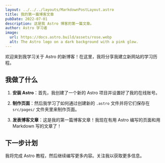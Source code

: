 ```yaml
---
layout: ../../../layouts/MarkdownPostLayout.astro
title: 我的第一篇博客文章
pubDate: 2022-07-01
description: 这是我 Astro 博客的第一篇文章。
author: Astro 学习者
image:
  url: https://docs.astro.build/assets/rose.webp
  alt: The Astro logo on a dark background with a pink glow.
---
```



 欢迎来到我学习关于 Astro 的新博客！在这里，我将分享我建立新网站的学习历程。

 ## 我做了什么

 1. **安装 Astro**：首先，我创建了一个新的 Astro 项目并设置好了我的在线账号。

 2. **制作页面**：然后我学习了如何通过创建新的 `.astro` 文件并将它们保存在 `src/pages/` 文件夹里来制作页面。

 3. **发表博客文章**：这是我的第一篇博客文章！我现在有用 Astro 编写的页面和用 Markdown 写的文章了！

 ## 下一步计划

 我将完成 Astro 教程，然后继续编写更多内容。关注我以获取更多信息。